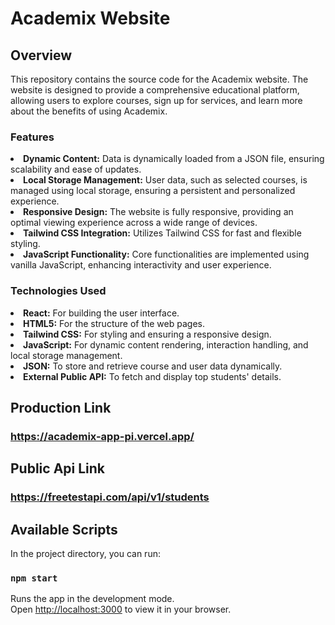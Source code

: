# Academix Website
## Overview
This repository contains the source code for the Academix website. The website is designed to provide a comprehensive educational platform, allowing users to explore courses, sign up for services, and learn more about the benefits of using Academix.
### Features
<li><b>Dynamic Content:</b> Data is dynamically loaded from a JSON file, ensuring scalability and ease of updates.</li>
<li><b>Local Storage Management:</b> User data, such as selected courses, is managed using local storage, ensuring a persistent and personalized experience.
</li>
<li><b>Responsive Design:</b> The website is fully responsive, providing an optimal viewing experience across a wide range of devices.</li>
<li><b>Tailwind CSS Integration:</b> Utilizes Tailwind CSS for fast and flexible styling.</li>
<li><b>JavaScript Functionality:</b> Core functionalities are implemented using vanilla JavaScript, enhancing interactivity and user experience.</li>

### Technologies Used
<li><b>React:</b> For building the user interface.</li>
<li><b>HTML5:</b> For the structure of the web pages.</li>
<li><b>Tailwind CSS:</b> For styling and ensuring a responsive design.</li>
<li><b>JavaScript:</b> For dynamic content rendering, interaction handling, and local storage management.</li>
<li><b>JSON:</b> To store and retrieve course and user data dynamically.</li>
<li><b>External Public API:</b> To fetch and display top students' details.</li>

##  Production Link
### https://academix-app-pi.vercel.app/
## Public Api Link
### https://freetestapi.com/api/v1/students
## Available Scripts

In the project directory, you can run:

### `npm start`

Runs the app in the development mode.\
Open [http://localhost:3000](http://localhost:3000) to view it in your browser.


